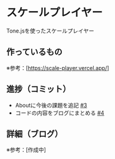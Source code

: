 # スケールプレイヤー

Tone.jsを使ったスケールプレイヤー

## 作っているもの

※参考：[https://scale-player.vercel.app/]

## 進捗（コミット）

- Aboutに今後の課題を追記 [#3](https://github.com/ryo-i/scale-player/issues/3)
- コードの内容をブログにまとめる [#4](https://github.com/ryo-i/scale-player/issues/4)

## 詳細（ブログ）

※参考：[作成中]